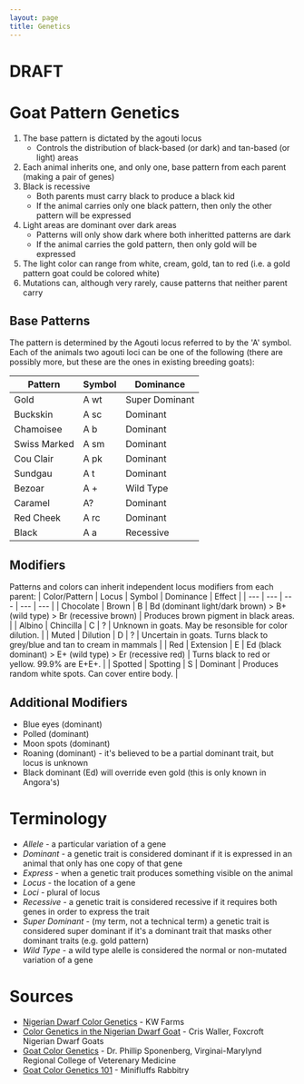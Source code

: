 ```yaml
---
layout: page
title: Genetics
---
```

# DRAFT

# Goat Pattern Genetics

1. The base pattern is dictated by the agouti locus
   - Controls the distribution of black-based (or dark) and tan-based (or light) areas
1. Each animal inherits one, and only one, base pattern from each parent (making a pair of genes)
1. Black is recessive
   - Both parents must carry black to produce a black kid
   - If the animal carries only one black pattern, then only the other pattern will be expressed
1. Light areas are dominant over dark areas
   - Patterns will only show dark where both inheritted patterns are dark
   - If the animal carries the gold pattern, then only gold will be expressed
1. The light color can range from white, cream, gold, tan to red (i.e. a gold pattern goat could be colored white)
1. Mutations can, although very rarely, cause patterns that neither parent carry

## Base Patterns

The pattern is determined by the Agouti locus referred to by the 'A' symbol. Each of the animals two agouti loci can be one of the following (there are possibly more, but these are the ones in existing breeding goats):

| Pattern      | Symbol | Dominance      |
| ---          | ---    | ---            |
| Gold         | A wt   | Super Dominant |
| Buckskin     | A sc   | Dominant       |
| Chamoisee    | A b    | Dominant       |
| Swiss Marked | A sm   | Dominant       |
| Cou Clair    | A pk   | Dominant       |
| Sundgau      | A t    | Dominant       |
| Bezoar       | A +    | Wild Type      |
| Caramel      | A?     | Dominant       |
| Red Cheek    | A rc   | Dominant       |
| Black        | A a    | Recessive      |

## Modifiers

Patterns and colors can inherit independent locus modifiers from each parent:
| Color/Pattern | Locus     | Symbol | Dominance | Effect |
| ---           | ---       | ---    | ---       | ---    |
| Chocolate     | Brown     | B      | Bd (dominant light/dark brown) > B+ (wild type) > Br (recessive brown) | Produces brown pigment in black areas. |
| Albino        | Chincilla | C      | ?         | Unknown in goats. May be resonsible for color dilution. |
| Muted         | Dilution  | D      | ?         | Uncertain in goats. Turns black to grey/blue and tan to cream in mammals |
| Red           | Extension | E      | Ed (black dominant) > E+ (wild type) > Er (recessive red)       | Turns black to red or yellow. 99.9% are E+E+. |
| Spotted       | Spotting  | S      | Dominant  | Produces random white spots. Can cover entire body. |

## Additional Modifiers

* Blue eyes (dominant)
* Polled (dominant)
* Moon spots (dominant)
* Roaning (dominant) - it's believed to be a partial dominant trait, but locus is unknown
* Black dominant (Ed) will override even gold (this is only known in Angora's)

# Terminology

- _Allele_ - a particular variation of a gene
- _Dominant_ - a genetic trait is considered dominant if it is expressed in an animal that only has one copy of that gene
- _Express_ - when a genetic trait produces something visible on the animal
- _Locus_ - the location of a gene
- _Loci_ - plural of locus
- _Recessive_ - a genetic trait is considered recessive if it requires both genes in order to express the trait
- _Super Dominant_ - (my term, not a technical term) a genetic trait is considered super dominant if it's a dominant trait that masks other dominant traits (e.g. gold pattern)
- _Wild Type_ - a wild type alelle is considered the normal or non-mutated variation of a gene

# Sources

- [Nigerian Dwarf Color Genetics](http://www.nigeriandwarfcolors.com/nigerian-dwarf-color-genetics.html) - KW Farms
- [Color Genetics in the Nigerian Dwarf Goat](http://www.hasitall.com/genetics/) - Cris Waller, Foxcroft Nigerian Dwarf Goats
- [Goat Color Genetics](https://cpb-us-e1.wpmucdn.com/blogs.cornell.edu/dist/5/6103/files/2020/02/goat-color-genetics.pdf) - Dr. Phillip Sponenberg, Virginai-Marylynd Regional College of Veterenary Medicine
- [Goat Color Genetics 101](https://minifluffsrabbitry.weebly.com/goat-color-genetics-101.html) - Minifluffs Rabbitry

